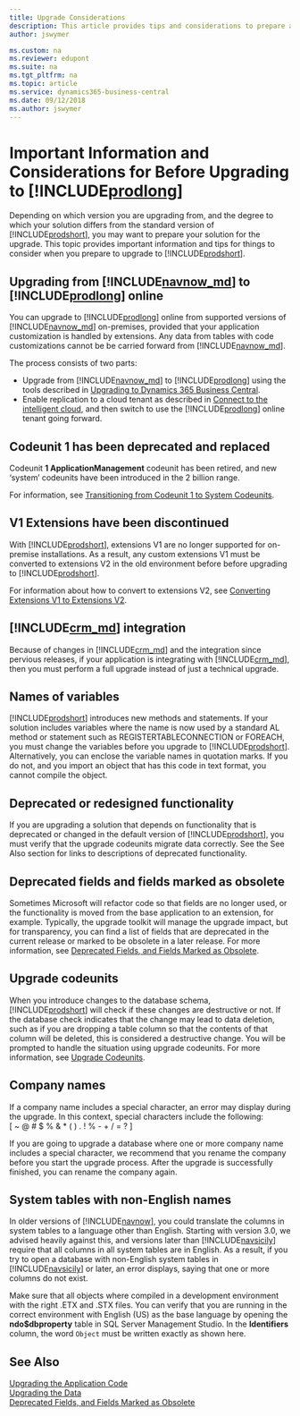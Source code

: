 ```yaml
---
title: Upgrade Considerations
description: This article provides tips and considerations to prepare a solution when you are planning to upgrade Microsoft Dynamics 365 Business Central.
author: jswymer

ms.custom: na
ms.reviewer: edupont
ms.suite: na
ms.tgt_pltfrm: na
ms.topic: article
ms.service: dynamics365-business-central
ms.date: 09/12/2018
ms.author: jswymer
---
```

# Important Information and Considerations for Before Upgrading to [!INCLUDE[prodlong](../developer/includes/prodlong.md)]

Depending on which version you are upgrading from, and the degree to which your solution differs from the standard version of [!INCLUDE[prodshort](../developer/includes/prodshort.md)], you may want to prepare your solution for the upgrade. This topic provides important information and tips for things to consider when you prepare to upgrade to [!INCLUDE[prodshort](../developer/includes/prodshort.md)].  

## Upgrading from [!INCLUDE[navnow_md](../developer/includes/navnow_md.md)] to [!INCLUDE[prodlong](../developer/includes/prodlong.md)] online

You can upgrade to [!INCLUDE[prodlong](../developer/includes/prodlong.md)] online from supported versions of [!INCLUDE[navnow_md](../developer/includes/navnow_md.md)] on-premises, provided that your application customization is handled by extensions. Any data from tables with code customizations cannot be be carried forward from [!INCLUDE[navnow_md](../developer/includes/navnow_md.md)].  

The process consists of two parts:

- Upgrade from [!INCLUDE[navnow_md](../developer/includes/navnow_md.md)] to [!INCLUDE[prodlong](../developer/includes/prodlong.md)] using the tools described in [Upgrading to Dynamics 365 Business Central](upgrading-to-business-central.md).
- Enable replication to a cloud tenant as described in [Connect to the intelligent cloud](../administration/about-intelligent-edge.md), and then switch to use the [!INCLUDE[prodlong](../developer/includes/prodlong.md)] online tenant going forward.

## Codeunit 1 has been deprecated and replaced

Codeunit **1 ApplicationManagement** codeunit has been retired, and new ‘system’ codeunits have been introduced in the 2 billion range.

For information, see [Transitioning from Codeunit 1 to System Codeunits](transition-from-codeunit1.md).

## V1 Extensions have been discontinued

With [!INCLUDE[prodshort](../developer/includes/prodshort.md)], extensions V1 are no longer supported for on-premise installations. As a result, any custom extensions V1 must be converted to extensions V2 in the old environment before before upgrading to [!INCLUDE[prodshort](../developer/includes/prodshort.md)].

For information about how to convert to extensions V2, see [Converting Extensions V1 to Extensions V2](../developer/devenv-upgrade-v1-to-v2-overview.md).

## [!INCLUDE[crm_md](../developer/includes/crm_md.md)] integration

Because of changes in [!INCLUDE[crm_md](../developer/includes/crm_md.md)] and the  integration since pervious releases, if your application is integrating with [!INCLUDE[crm_md](../developer/includes/crm_md.md)], then you must perform a full upgrade instead of just a technical upgrade. 

## Names of variables
  
 [!INCLUDE[prodshort](../developer/includes/prodshort.md)] introduces new methods and statements. If your solution includes variables where the name is now used by a standard AL method or statement such as REGISTERTABLECONNECTION or FOREACH, you must change the variables before you upgrade to [!INCLUDE[prodshort](../developer/includes/prodshort.md)]. Alternatively, you can enclose the variable names in quotation marks. If you do not, and you import an object that has this code in text format, you cannot compile the object. 

## Deprecated or redesigned functionality
  
 If you are upgrading a solution that depends on functionality that is deprecated or changed in the default version of [!INCLUDE[prodshort](../developer/includes/prodshort.md)], you must verify that the upgrade codeunits migrate data correctly. See the See Also section for links to descriptions of deprecated functionality.

## Deprecated fields and fields marked as obsolete

Sometimes Microsoft will refactor code so that fields are no longer used, or the functionality is moved from the base application to an extension, for example. Typically, the upgrade toolkit will manage the upgrade impact, but for transparency, you can find a list of fields that are deprecated in the current release or marked to be obsolete in a later release. For more information, see [Deprecated Fields, and Fields Marked as Obsolete](deprecated-fields.md).

## Upgrade codeunits
  
 When you introduce changes to the database schema, [!INCLUDE[prodshort](../developer/includes/prodshort.md)] will check if these changes are destructive or not. If the database check indicates that the change may lead to data deletion, such as if you are dropping a table column so that the contents of that column will be deleted, this is considered a destructive change. You will be prompted to handle the situation using upgrade codeunits. For more information, see [Upgrade Codeunits](Upgrade-Codeunits.md).  

## Company names
  
 If a company name includes a special character, an error may display during the upgrade. In this context, special characters include the following:   
\[ ~ @ \# $ % & \* \( \) . \! % - + / = ? \]  

 If you are going to upgrade a database where one or more company name includes a special character, we recommend that you rename the company before you start the upgrade process. After the upgrade is successfully finished, you can rename the company again.  

## System tables with non-English names
  
 In older versions of [!INCLUDE[navnow](../developer/includes/navnow_md.md)], you could translate the columns in system tables to a language other than English. Starting with version 3.0, we advised heavily against this, and versions later than [!INCLUDE[navsicily](../developer/includes/navsicily_md.md)] require that all columns in all system tables are in English. As a result, if you try to open a database with non-English system tables in [!INCLUDE[navsicily](../developer/includes/navsicily_md.md)] or later, an error displays, saying that one or more columns do not exist.  

 Make sure that all objects where compiled in a development environment with the right .ETX and .STX files. You can verify that you are running in the correct environment with English \(US\) as the base language by opening the **ndo$dbproperty** table in SQL Server Management Studio. In the **Identifiers** column, the word `Object` must be written exactly as shown here.  

## See Also  

[Upgrading the Application Code](Upgrading-the-Application-Code.md)   
[Upgrading the Data](Upgrading-the-Data.md)   
[Deprecated Fields, and Fields Marked as Obsolete](deprecated-fields.md)  
